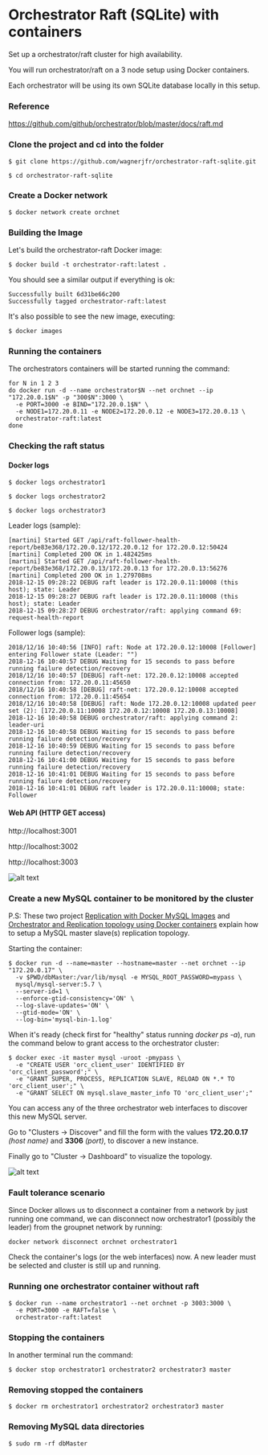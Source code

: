 # Orchestrator Raft (SQLite) with containers

Set up a orchestrator/raft cluster for high availability.

You will run orchestrator/raft on a 3 node setup using Docker containers.

Each orchestrator will be using its own SQLite database locally in this setup.

### Reference
https://github.com/github/orchestrator/blob/master/docs/raft.md

### Clone the project and cd into the folder
```
$ git clone https://github.com/wagnerjfr/orchestrator-raft-sqlite.git

$ cd orchestrator-raft-sqlite
```

### Create a Docker network
```
$ docker network create orchnet
```

### Building the Image
Let's build the orchestrator-raft Docker image:
```
$ docker build -t orchestrator-raft:latest .
```
You should see a similar output if everything is ok:
```console
Successfully built 6d31be66c200
Successfully tagged orchestrator-raft:latest
```
It's also possible to see the new image, executing:
```
$ docker images
```

### Running the containers
The orchestrators containers will be started running the command:
```
for N in 1 2 3
do docker run -d --name orchestrator$N --net orchnet --ip "172.20.0.1$N" -p "300$N":3000 \
  -e PORT=3000 -e BIND="172.20.0.1$N" \
  -e NODE1=172.20.0.11 -e NODE2=172.20.0.12 -e NODE3=172.20.0.13 \
  orchestrator-raft:latest
done
```
### Checking the raft status

#### Docker logs
```
$ docker logs orchestrator1
```
```
$ docker logs orchestrator2
```
```
$ docker logs orchestrator3
```

Leader logs (sample):
```console
[martini] Started GET /api/raft-follower-health-report/be83e368/172.20.0.12/172.20.0.12 for 172.20.0.12:50424
[martini] Completed 200 OK in 1.482425ms
[martini] Started GET /api/raft-follower-health-report/be83e368/172.20.0.13/172.20.0.13 for 172.20.0.13:56276
[martini] Completed 200 OK in 1.279708ms
2018-12-15 09:28:22 DEBUG raft leader is 172.20.0.11:10008 (this host); state: Leader
2018-12-15 09:28:27 DEBUG raft leader is 172.20.0.11:10008 (this host); state: Leader
2018-12-15 09:28:27 DEBUG orchestrator/raft: applying command 69: request-health-report
```

Follower logs (sample):
```console
2018/12/16 10:40:56 [INFO] raft: Node at 172.20.0.12:10008 [Follower] entering Follower state (Leader: "")
2018-12-16 10:40:57 DEBUG Waiting for 15 seconds to pass before running failure detection/recovery
2018/12/16 10:40:57 [DEBUG] raft-net: 172.20.0.12:10008 accepted connection from: 172.20.0.11:45650
2018/12/16 10:40:58 [DEBUG] raft-net: 172.20.0.12:10008 accepted connection from: 172.20.0.11:45654
2018/12/16 10:40:58 [DEBUG] raft: Node 172.20.0.12:10008 updated peer set (2): [172.20.0.11:10008 172.20.0.12:10008 172.20.0.13:10008]
2018-12-16 10:40:58 DEBUG orchestrator/raft: applying command 2: leader-uri
2018-12-16 10:40:58 DEBUG Waiting for 15 seconds to pass before running failure detection/recovery
2018-12-16 10:40:59 DEBUG Waiting for 15 seconds to pass before running failure detection/recovery
2018-12-16 10:41:00 DEBUG Waiting for 15 seconds to pass before running failure detection/recovery
2018-12-16 10:41:01 DEBUG Waiting for 15 seconds to pass before running failure detection/recovery
2018-12-16 10:41:01 DEBUG raft leader is 172.20.0.11:10008; state: Follower
```

#### Web API (HTTP GET access)
http://localhost:3001

http://localhost:3002

http://localhost:3003

![alt text](https://github.com/wagnerjfr/orchestrator-raft-sqlite/blob/master/figures/figure1.png)

### Create a new MySQL container to be monitored by the cluster

P.S: These two project [Replication with Docker MySQL Images](https://github.com/wagnerjfr/mysql-master-slaves-replication-docker) and [Orchestrator and Replication topology using Docker containers](https://github.com/wagnerjfr/orchestrator-mysql-replication-docker) explain how to setup a MySQL master slave(s) replication topology.

Starting the container:
```
$ docker run -d --name=master --hostname=master --net orchnet --ip "172.20.0.17" \
  -v $PWD/dbMaster:/var/lib/mysql -e MYSQL_ROOT_PASSWORD=mypass \
  mysql/mysql-server:5.7 \
  --server-id=1 \
  --enforce-gtid-consistency='ON' \
  --log-slave-updates='ON' \
  --gtid-mode='ON' \
  --log-bin='mysql-bin-1.log'
```
When it's ready (check first for "healthy" status running *docker ps -a*), run the command below to grant access to the orchestrator cluster:
```
$ docker exec -it master mysql -uroot -pmypass \
  -e "CREATE USER 'orc_client_user' IDENTIFIED BY 'orc_client_password';" \
  -e "GRANT SUPER, PROCESS, REPLICATION SLAVE, RELOAD ON *.* TO 'orc_client_user';" \
  -e "GRANT SELECT ON mysql.slave_master_info TO 'orc_client_user';"
```
You can access any of the three orchestrator web interfaces to discover this new MySQL server.

Go to "Clusters -> Discover" and fill the form with the values **172.20.0.17** *(host name)* and **3306** *(port)*, to discover a new instance.

Finally go to "Cluster -> Dashboard" to visualize the topology.

![alt text](https://github.com/wagnerjfr/orchestrator-raft-sqlite/blob/master/figures/figure2.png)

### Fault tolerance scenario

Since Docker allows us to disconnect a container from a network by just running one command, we can disconnect now orchestrator1 (possibly the leader) from the groupnet network by running:
```
docker network disconnect orchnet orchestrator1
```
Check the container's logs (or the web interfaces) now. A new leader must be selected and cluster is still up and running.

### Running one orchestrator container without raft
```
$ docker run --name orchestrator1 --net orchnet -p 3003:3000 \
  -e PORT=3000 -e RAFT=false \
  orchestrator-raft:latest
```

### Stopping the containers
In another terminal run the command:
```
$ docker stop orchestrator1 orchestrator2 orchestrator3 master
```

### Removing stopped the containers
```
$ docker rm orchestrator1 orchestrator2 orchestrator3 master
```

### Removing MySQL data directories
```
$ sudo rm -rf dbMaster
```
